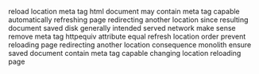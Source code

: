 reload location meta tag html document may contain meta tag capable automatically refreshing page redirecting another location since resulting document saved disk generally intended served network make sense remove meta tag httpequiv attribute equal refresh location order prevent reloading page redirecting another location consequence monolith ensure saved document contain meta tag capable changing location reloading page
